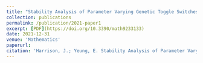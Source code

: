 ```yaml
---
title: "Stability Analysis of Parameter Varying Genetic Toggle Switches Using Koopman Operators"
collection: publications
permalink: /publication/2021-paper1
excerpt: [PDF](https://doi.org/10.3390/math9233133)
date: 2021-12-31
venue: 'Mathematics'
paperurl: 
citation: 'Harrison, J.; Yeung, E. Stability Analysis of Parameter Varying Genetic Toggle Switches Using Koopman Operators. Mathematics 2021, 9, 3133. https://doi.org/10.3390/math9233133'
---
```


